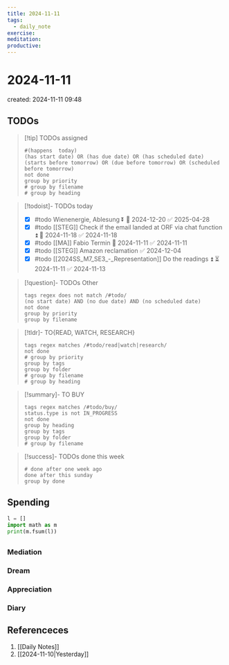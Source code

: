 ```yaml
---
title: 2024-11-11
tags:
  - daily_note
exercise: 
meditation:
productive:
---
```

# 2024-11-11
created: 2024-11-11 09:48
## TODOs
>[!tip] TODOs assigned
> ```tasks
> #(happens  today)
> (has start date) OR (has due date) OR (has scheduled date)
> (starts before tomorrow) OR (due before tomorrow) OR (scheduled before tomorrow)
> not done
> group by priority
> # group by filename
> # group by heading
> ```

>[!todoist]- TODOs today
>- [x] #todo Wienenergie, Ablesung ⏬ 🛫 2024-12-20 ✅ 2025-04-28
>- [x] #todo [[STEG]] Check if the email landed at ORF via chat function ⏫ 🛫 2024-11-18 ✅ 2024-11-18
>- [x] #todo [[MA]] Fabio Termin 🛫 2024-11-11 ✅ 2024-11-11
>- [x] #todo [[STEG]] Amazon reclamation ✅ 2024-12-04
>- [x] #todo [[2024SS_M7_SE3_-_Representation]] Do the readings ⏫ ⏳ 2024-11-11 ✅ 2024-11-13

>[!question]- TODOs Other
> ```tasks
> tags regex does not match /#todo/
> (no start date) AND (no due date) AND (no scheduled date)
> not done 
> group by priority
> group by filename
> ```

>[!tldr]- TO{READ, WATCH, RESEARCH}
> ```tasks
> tags regex matches /#todo/read|watch|research/
> not done
> # group by priority
> group by tags
> group by folder
> # group by filename
> # group by heading
> ```

> [!summary]- TO BUY
> ```tasks
> tags regex matches /#todo/buy/
> status.type is not IN_PROGRESS
> not done
> group by heading
> group by tags
> group by folder
> # group by filename
> ```

>[!success]- TODOs done this week
> ```tasks
> # done after one week ago
> done after this sunday
> group by done
>  ```

## Spending
```python
l = []
import math as m
print(m.fsum(l))
```

##

### Mediation
### Dream

### Appreciation

### Diary

## Referenceces
1. [[Daily Notes]]
2. [[2024-11-10|Yesterday]]